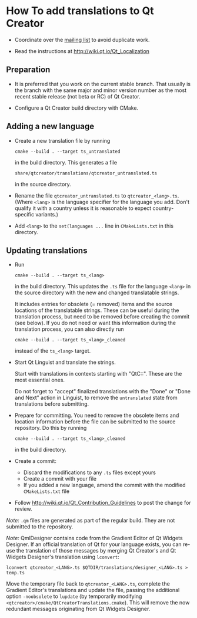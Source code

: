 How To add translations to Qt Creator
=====================================

- Coordinate over the [mailing list][1] to avoid duplicate work.

- Read the instructions at http://wiki.qt.io/Qt_Localization

## Preparation

- It is preferred that you work on the current stable branch. That usually is
  the branch with the same major and minor version number as the most recent
  stable release (not beta or RC) of Qt Creator.

- Configure a Qt Creator build directory with CMake.

## Adding a new language

- Create a new translation file by running

      cmake --build . --target ts_untranslated

  in the build directory. This generates a file

      share/qtcreator/translations/qtcreator_untranslated.ts

  in the source directory.

- Rename the file `qtcreator_untranslated.ts` to `qtcreator_<lang>.ts`. (Where
  `<lang>` is the language specifier for the language you add. Don't qualify it
  with a country unless it is reasonable to expect country-specific variants.)

- Add `<lang>` to the `set(languages ...` line in `CMakeLists.txt` in
  this directory.

## Updating translations

- Run

      cmake --build . --target ts_<lang>

  in the build directory. This updates the `.ts` file for the language `<lang>`
  in the source directory with the new and changed translatable strings.

  It includes entries for obsolete (= removed) items and the source locations
  of the translatable strings. These can be useful during the translation
  process, but need to be removed before creating the commit (see below).
  If you do not need or want this information during the translation process,
  you can also directly run

      cmake --build . --target ts_<lang>_cleaned

  instead of the `ts_<lang>` target.

- Start Qt Linguist and translate the strings.

  Start with translations in contexts starting with "QtC::". These are the most
  essential ones.

  Do not forget to "accept" finalized translations with the "Done" or "Done and
  Next" action in Linguist, to remove the `untranslated` state from translations
  before submitting.

- Prepare for committing. You need to remove the obsolete items and location
  information before the file can be submitted to the source repository. Do this
  by running

      cmake --build . --target ts_<lang>_cleaned

  in the build directory.

- Create a commit:
    - Discard the modifications to any `.ts` files except yours
    - Create a commit with your file
    - If you added a new language, amend the commit with the modified
      `CMakeLists.txt` file

- Follow http://wiki.qt.io/Qt_Contribution_Guidelines to post the change for
  review.

*Note:* `.qm` files are generated as part of the regular build. They are not
submitted to the repository.

*Note:* QmlDesigner contains code from the Gradient Editor of Qt Widgets Designer.
If an official translation of Qt for your language exists, you can re-use the
translation of those messages by merging Qt Creator's and Qt Widgets Designer's
translation using `lconvert`:

    lconvert qtcreator_<LANG>.ts $QTDIR/translations/designer_<LANG>.ts > temp.ts

Move the temporary file back to `qtcreator_<LANG>.ts`, complete the Gradient
Editor's translations and update the file, passing the additional option
`-noobsolete` to `lupdate` (by temporarily modifying
`<qtcreator>/cmake/QtCreatorTranslations.cmake`). This will remove the now
redundant messages originating from Qt Widgets Designer.

[1]: https://lists.qt-project.org/listinfo/localization
